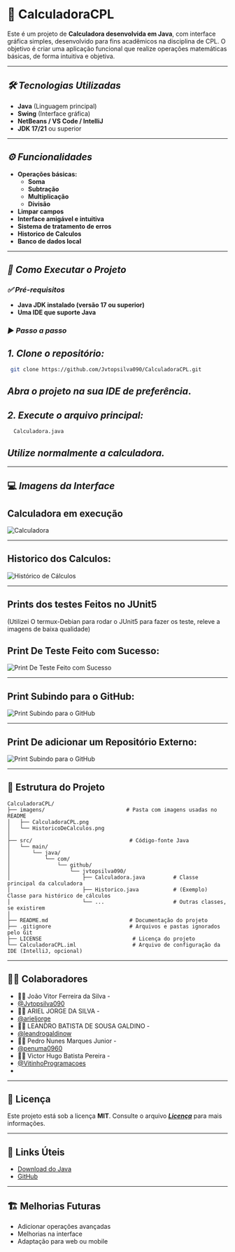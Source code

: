 # 📱 CalculadoraCPL

Este é um projeto de **Calculadora desenvolvida em Java**, com interface gráfica simples, desenvolvido para fins acadêmicos na disciplina de CPL. O objetivo é criar uma aplicação funcional que realize operações matemáticas básicas, de forma intuitiva e objetiva.

---

## **_🛠️ Tecnologias Utilizadas_**

- **Java** (Linguagem principal)
- **Swing** (Interface gráfica)
- **NetBeans / VS Code / IntelliJ**
- **JDK 17/21** ou superior

---

## **_⚙️ Funcionalidades_**

- **Operações básicas:**
  - **Soma**
  - **Subtração**
  - **Multiplicação**
  - **Divisão**
- **Limpar campos**
- **Interface amigável e intuitiva**
- **Sistema de tratamento de erros**
- **Historico de Calculos**
- **Banco de dados local**

---

## **_🚀 Como Executar o Projeto_**

### **_✅ Pré-requisitos_**

- **Java JDK instalado (versão 17 ou superior)**
- **Uma IDE que suporte Java**

### **_▶️ Passo a passo_**

## _1. Clone o repositório:_

```bash
 git clone https://github.com/Jvtopsilva090/CalculadoraCPL.git
```

## **_Abra o projeto na sua IDE de preferência_.**

## _2. Execute o arquivo principal:_

```bash
  Calculadora.java
```

## **_Utilize normalmente a calculadora._**

---

## 💻 _**Imagens da Interface**_

## Calculadora em execução
![Calculadora](./imagens/CalculadoraCPL.png)


---

## Historico dos Calculos:

![Histórico de Cálculos](./imagens/HistoricoDeCalculos.png)


---

## Prints dos testes Feitos no JUnit5
(Utilizei O termux-Debian para rodar o JUnit5 para fazer os teste, releve a imagens de baixa qualidade)


## Print De Teste Feito com Sucesso:


![Print De Teste Feito com Sucesso](./imagens/PrintTeste.jpg)




---

## Print Subindo para o GitHub:


![Print Subindo para o GitHub](./imagens/PrintSubindoParaOGitHub.jpg)



---



## Print De adicionar um Repositório Externo:

![Print Subindo para o GitHub](./imagens/)




---


## 🔧 Estrutura do Projeto

```plaintext
CalculadoraCPL/
├── imagens/                          # Pasta com imagens usadas no README
│   ├── CalculadoraCPL.png
│   └── HistoricoDeCalculos.png
│
├── src/                               # Código-fonte Java
│   └── main/
│       └── java/
│           └── com/
│               └── github/
│                   └── jvtopsilva090/
│                       ├── Calculadora.java         # Classe principal da calculadora
│                       ├── Historico.java           # (Exemplo) Classe para histórico de cálculos
│                       └── ...                      # Outras classes, se existirem
│
├── README.md                          # Documentação do projeto
├── .gitignore                         # Arquivos e pastas ignorados pelo Git
├── LICENSE                             # Licença do projeto
└── CalculadoraCPL.iml                  # Arquivo de configuração da IDE (IntelliJ, opcional)

```

---

## 👨‍💻 Colaboradores

- 🧑‍💻 João Vitor Ferreira da Silva - 
- [@Jvtopsilva090](https://github.com/Jvtopsilva090)
- 🧑‍💻 ARIEL JORGE DA SILVA - 
- [@arieljorge](https://github.com/arieljorge)
- 🧑‍💻 LEANDRO BATISTA DE SOUSA GALDINO - 
- [@leandrogaldinow](https://github.com/leandrogaldinow)
- 🧑‍💻 Pedro Nunes Marques Junior - 
- [@penuma0960](https://github.com/penuma0960)
- 🧑‍💻 Victor Hugo Batista Pereira - 
- [@VitinhoProgramacoes](https://github.com/VitinhoProgramacoes)
- 
---

## 📝 Licença

Este projeto está sob a licença **MIT**. 
Consulte o arquivo [**_Licença_**](./LICENSE) para mais informações.


---

## 🔗 Links Úteis

- [Download do Java](https://www.oracle.com/java/technologies/javase-jdk17-downloads.html)
- [GitHub](https://github.com/Jvtopsilva090)

---

## 🏗️ Melhorias Futuras

- Adicionar operações avançadas
- Melhorias na interface
- Adaptação para web ou mobile
